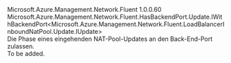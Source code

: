 <Type Name="IWithBackendPort" FullName="Microsoft.Azure.Management.Network.Fluent.LoadBalancerInboundNatPool.Update.IWithBackendPort">
  <TypeSignature Language="C#" Value="public interface IWithBackendPort : Microsoft.Azure.Management.Network.Fluent.HasBackendPort.Update.IWithBackendPort&lt;Microsoft.Azure.Management.Network.Fluent.LoadBalancerInboundNatPool.Update.IUpdate&gt;" />
  <TypeSignature Language="ILAsm" Value=".class public interface auto ansi abstract IWithBackendPort implements class Microsoft.Azure.Management.Network.Fluent.HasBackendPort.Update.IWithBackendPort`1&lt;class Microsoft.Azure.Management.Network.Fluent.LoadBalancerInboundNatPool.Update.IUpdate&gt;" />
  <TypeSignature Language="DocId" Value="T:Microsoft.Azure.Management.Network.Fluent.LoadBalancerInboundNatPool.Update.IWithBackendPort" />
  <TypeSignature Language="VB.NET" Value="Public Interface IWithBackendPort&#xA;Implements IWithBackendPort(Of IUpdate)" />
  <TypeSignature Language="F#" Value="type IWithBackendPort = interface&#xA;    interface IWithBackendPort&lt;IUpdate&gt;" />
  <AssemblyInfo>
    <AssemblyName>Microsoft.Azure.Management.Network.Fluent</AssemblyName>
    <AssemblyVersion>1.0.0.60</AssemblyVersion>
  </AssemblyInfo>
  <Interfaces>
    <Interface>
      <InterfaceName>Microsoft.Azure.Management.Network.Fluent.HasBackendPort.Update.IWithBackendPort&lt;Microsoft.Azure.Management.Network.Fluent.LoadBalancerInboundNatPool.Update.IUpdate&gt;</InterfaceName>
    </Interface>
  </Interfaces>
  <Docs>
    <summary>
            Die Phase eines eingehenden NAT-Pool-Updates an den Back-End-Port zulassen.
            </summary>
    <remarks>To be added.</remarks>
  </Docs>
  <Members />
</Type>